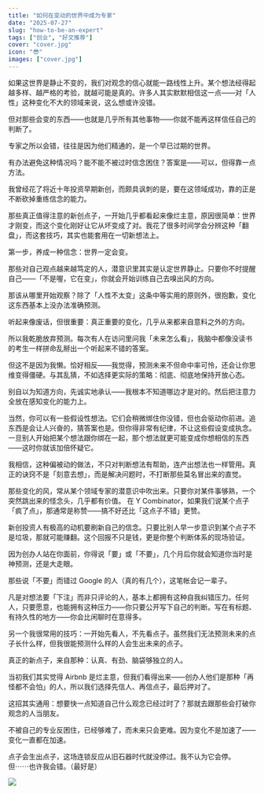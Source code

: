 ```yaml
---
title: "如何在变动的世界中成为专家"
date: "2025-07-27"
slug: "how-to-be-an-expert"
tags: ["创业", "好文推荐"]
cover: "cover.jpg"
icon: "😎"
images: ["cover.jpg"]
---
```

如果这世界是静止不变的，我们对观念的信心就能一路线性上升。某个想法经得起越多样、越严格的考验，就越可能是真的。许多人其实默默相信这一点——对「人性」这种变化不大的领域来说，这么想或许没错。



但对那些会变的东西——也就是几乎所有其他事物——你就不能再这样信任自己的判断了。



专家之所以会错，往往是因为他们精通的，是一个早已过期的世界。



有办法避免这种情况吗？能不能不被过时信念困住？答案是——可以，但得靠一点方法。



我曾经花了将近十年投资早期新创，而颇具讽刺的是，要在这领域成功，靠的正是不断砍掉重练信念的能力。



那些真正值得注意的新创点子，一开始几乎都看起来像烂主意，原因很简单：世界才刚变，而这个变化刚好让它从坏变成了对。我花了很多时间学会分辨这种「翻盘」，而这套技巧，其实也能套用在一切新想法上。



第一步，养成一种信念：世界一定会变。



那些对自己观点越来越笃定的人，潜意识里其实是认定世界静止。只要你不时提醒自己——「不是喔，它在变」，你就会开始训练自己去嗅出风的方向。



那该从哪里开始观察？除了「人性不太变」这条中等实用的原则外，很抱歉，变化这东西基本上没办法准确预测。



听起来像废话，但很重要：真正重要的变化，几乎从来都来自意料之外的方向。



所以我乾脆放弃预测。每次有人在访问里问我「未来怎么看」，我脑中都像没读书的考生一样拼命乱掰出一个听起来不错的答案。



但这不是因为我懒。恰好相反——我觉得，预测未来不但命中率可怜，还会让你思维变得僵硬。与其乱猜，不如选择更实际的策略：彻底、彻底地保持开放心态。



别自以为知道方向，先诚实地承认——我根本不知道哪边才是对的。然后把注意力全放在感知变化的能力上。



当然，你可以有一些假设性想法。它们会稍微绑住你没错，但也会驱动你前进。追东西是会让人兴奋的，猜答案也是。但你得非常有纪律，不让这些假设变成执念。
一旦别人开始把某个想法跟你绑在一起，那个想法就更可能变成你想相信的东西——这时你就该加倍怀疑它。



我相信，这种偏被动的做法，不只对判断想法有帮助，连产出想法也一样管用。真正的诀窍不是「刻意去想」，而是解决问题时，不打断那些莫名冒出来的直觉。



那些变化的风，常从某个领域专家的潜意识中吹出来。只要你对某件事够熟，一个突然跳出来的怪念头，几乎都有价值。
在 Y Combinator，如果我们说某个点子「疯了点」，那通常是称赞——搞不好还比「这点子不错」更赞。



新创投资人有极高的动机要刷新自己的信念。只要比别人早一步意识到某个点子不是垃圾，那就可能赚翻。这个回报不只是钱，更是你整个判断体系的现场验证。



因为创办人站在你面前，你得说「要」或「不要」，几个月后你就会知道你当时是神预测，还是大走眼。



那些说「不要」而错过 Google 的人（真的有几个），这笔帐会记一辈子。



凡是对想法要「下注」而非只评论的人，基本上都拥有这种自我纠错压力。任何人，只要愿意，也能拥有这种压力——你只要公开写下自己的判断。写在有标题、有持久性的地方——你会比闲聊时在意得多。



另一个我很常用的技巧：一开始先看人，不先看点子。虽然我们无法预测未来的点子长什么样，但我很能预测什么样的人会生出未来的点子。



真正的新点子，来自那种：认真、有劲、脑袋够独立的人。



当初我们其实觉得 Airbnb 是烂主意，但我们看得出来——创办人他们是那种「再怪都不会怕」的人，所以我们选择先信人、再信点子，最后押对了。



这招其实通用：想要快一点知道自己什么观念已经过时了？那就去跟那些会打破你观念的人当朋友。



不被自己的专业反困住，已经够难了，而未来只会更难。因为变化不是加速了——变化一直都在加速。



点子会生出点子，这场连锁反应从旧石器时代就没停过。我不认为它会停。
但⋯⋯也许我会错。（最好是）




![](https://prod-files-secure.s3.us-west-2.amazonaws.com/112d0858-5090-4d34-a606-b75eb8d65fd2/46476355-9cf3-4e99-9b7a-3531bc426380/1000202064.png?X-Amz-Algorithm=AWS4-HMAC-SHA256&X-Amz-Content-Sha256=UNSIGNED-PAYLOAD&X-Amz-Credential=ASIAZI2LB466XYW6PN5U%2F20250813%2Fus-west-2%2Fs3%2Faws4_request&X-Amz-Date=20250813T204732Z&X-Amz-Expires=3600&X-Amz-Security-Token=IQoJb3JpZ2luX2VjEOz%2F%2F%2F%2F%2F%2F%2F%2F%2F%2FwEaCXVzLXdlc3QtMiJHMEUCICX1k%2FexrL0UEk36zaOImCMrLjd9fkyoJ4TM7FUBH8O4AiEAqYdFlVFYnffTiTfJPnEPR1v75vIvlgIzcOMc3kr9U0Uq%2FwMINRAAGgw2Mzc0MjMxODM4MDUiDGOZNEJTx%2BEKBzzmdCrcA%2BKPiu8Lol8G6YwuaqJXu%2BJsvosWGdRql5f8OLLToaR1Hrlirbt82YvCeUUeO9Tndkqa%2B5JaRbUi8q1RSAdNVu7w%2FrdB6KsfYNIuQLQwoZucUmQUa7QIsXCE44mgybXAfpczOWp3OCrJ7ZyPv53Ul%2FKz6%2B7y4Q3RBz5AMLi0gyMfcc10vuPnG1CVaxaIvyzd0HXKcQJseY87ew9KdlKfGIFrElYGy7fn%2B7uuQnCZ8AMn3PHKdY883at5d1PO6dVp5Ydp0G%2B2soCoX04JW%2F41vk50fXMOXMPPa9bQKJthjWbFklnBP%2BqT6SIGiSapSKt%2FYrbzV8WAnCSBCPKj9%2FPZEQIvxHsXbnqVGa080bb6jSaZ8%2FX9THXbidp3g0TfYyDK6PgpQaMlf0iEPwjkuMXXRmPagp%2FIM1MgK8r8CyohLR4Y%2Bb4QwvtnTdXethzbGkgUaEs%2BWLtHUMWEHLC0e2rCscMn1KsQ7q5HL%2FSWX%2FjvbCLuLqiZRWyRioqigd0GSj7DireNg7Cokn9mpgh5C2W6VKV1pc2bvU2%2Ftf7lIRsldT3zgMm0q8vITLR4vSLZmm4WlRZbC9dei2TJgkFDlN9tv%2FN3e5NxrrFwBNVtx2Kwcq89FRXLLPGStXwL1QENMOHP88QGOqUBJKuX3eUXRvV87x%2BwAdeQbv76v7zIXvnvZeiW1eegBsbzQTGAKtd1khjYkpNxEhmjsHAvZt3%2BWA1IjtZqpijBGnY66fIosKitpTNRmWsbM08oDy2%2FYmm9je1tMLQ2QltuOuyFLamqHwD4%2F%2BZ98JJRcT%2B6%2FHSQHy45wirvd4K4xMMmrGc0VYN5%2FUa6MHbeVM%2BnyRaIvC82zPlVCosGmbzFoUuh3lzJ&X-Amz-Signature=948508e09c8a4b9e65b7c72f5412fc4f6be08c1c7b124520c89a6705d8910ca8&X-Amz-SignedHeaders=host&x-amz-checksum-mode=ENABLED&x-id=GetObject)

